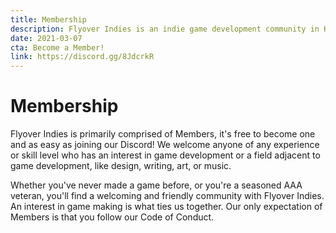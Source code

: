```yaml
---
title: Membership
description: Flyover Indies is an indie game development community in Kansas City in Midwest region. Join us for events and to connect with game developers in the area.
date: 2021-03-07
cta: Become a Member!
link: https://discord.gg/8JdcrkR
---
```


# Membership

Flyover Indies is primarily comprised of Members, it's free to become one and as easy as joining our Discord! We welcome anyone of any experience or skill level who has an interest in game development or a field adjacent to game development, like design, writing, art, or music.

Whether you've never made a game before, or you're a seasoned AAA veteran, you'll find a welcoming and friendly community with Flyover Indies. An interest in game making is what ties us together. Our only expectation of Members is that you follow our Code of Conduct.
